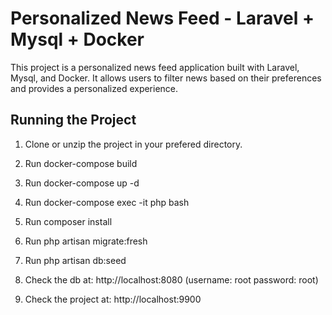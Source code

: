 # Personalized News Feed - Laravel + Mysql + Docker

This project is a personalized news feed application built with Laravel, Mysql, and Docker. It allows users to filter news based on their preferences and provides a personalized experience.

## Running the Project

1. Clone or unzip the project in your prefered directory.

2. Run docker-compose build

3. Run docker-compose up -d

4. Run docker-compose exec -it php bash

5. Run composer install

6. Run php artisan migrate:fresh

7. Run php artisan db:seed

8. Check the db at: http://localhost:8080
    (username:  root  password: root)

9. Check the project at: http://localhost:9900

